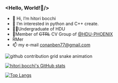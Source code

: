 ### <Hello, World!👋/>
- 👋 Hi, I’m hitori bocchi
- 👀 I’m interested in python and C++ create.
- 👨‍🎓Undergraduate of HDU
- 👥Member of ~~CTRL~~ CV Group of [@HDU-PHOENIX](https://github.com/HDU-PHOENIX)
- RMer  
- 📫 my e-mail conanben77@gmail.com
<picture>
  <source media="(prefers-color-scheme: dark)" srcset="https://raw.githubusercontent.com/null-qwerty/null-qwerty/output/github-contribution-grid-snake-dark.svg">
  <source media="(prefers-color-scheme: light)" srcset="https://raw.githubusercontent.com/null-qwerty/null-qwerty/output/github-contribution-grid-snake.svg">
  <img alt="github contribution grid snake animation" src="https://raw.githubusercontent.com/null-qwerty/null-qwerty/output/github-contribution-grid-snake.svg">
</picture>

  [![hitori bocchi's GitHub stats](https://api-github-readme-stats.null-qwerty.top/api?username=Bob0817912&show_icons=true&theme=tokyonight)](https://github.com/anuraghazra/github-readme-stats)
  
  [![Top Langs](https://api-github-readme-stats.null-qwerty.top/api/top-langs/?username=Bob0817912&layout=compact&hide=javascript,html,css,php)](https://github.com/anuraghazra/github-readme-stats)

<!---
Bob0817912/Bob0817912 is a ✨ special ✨ repository because its `README.md` (this file) appears on your GitHub profile.
You can click the Preview link to take a look at your changes.
--->

